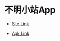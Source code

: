 # 不明小站App

- [Site Link](https://trnt.lgbt/)

- [Apk Link](https://disk.yandex.com/d/DQDjIf3cof2hFQ)
